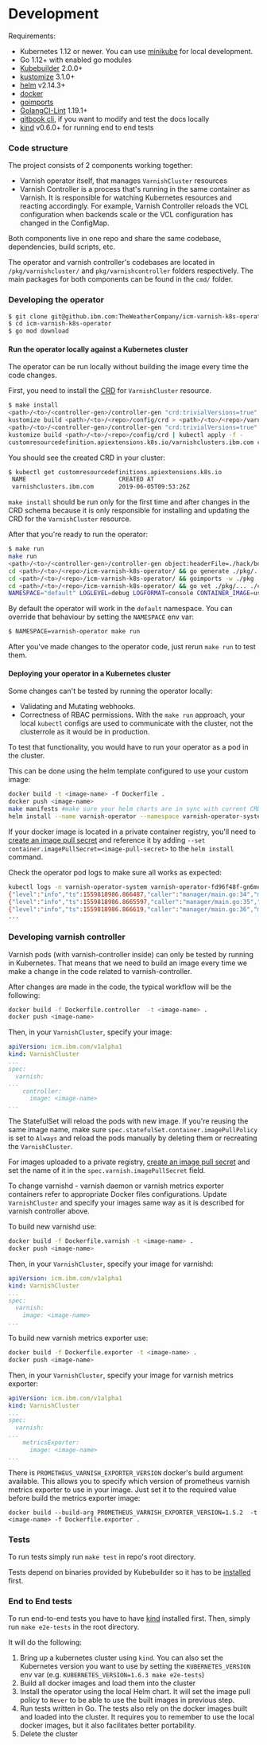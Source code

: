 # Development

Requirements:

* Kubernetes 1.12 or newer. You can use [minikube](https://kubernetes.io/docs/setup/minikube/) for local development.
* Go 1.12+ with enabled go modules
* [Kubebuilder](https://kubebuilder.io/quick-start.html#installation) 2.0.0+
* [kustomize](https://github.com/kubernetes-sigs/kustomize) 3.1.0+
* [helm](https://helm.sh/) v2.14.3+
* [docker](https://docs.docker.com/install/)
* [goimports](https://godoc.org/golang.org/x/tools/cmd/goimports)
* [GolangCI-Lint](https://github.com/golangci/golangci-lint) 1.19.1+
* [gitbook cli](https://github.com/GitbookIO/gitbook-cli), if you want to modify and test the docs locally
* [kind](https://github.com/kubernetes-sigs/kind) v0.6.0+ for running end to end tests

### Code structure

The project consists of 2 components working together:

* Varnish operator itself, that manages `VarnishCluster` resources
* Varnish Controller is a process that's running in the same container as Varnish. It is responsible for watching Kubernetes resources and reacting accordingly. For example, Varnish Controller reloads the VCL configuration when backends scale or the VCL configuration has changed in the ConfigMap.
                                                                              
Both components live in one repo and share the same codebase, dependencies, build scripts, etc.

The operator and varnish controller's codebases are located in `/pkg/varnishcluster/` and `pkg/varnishcontroller` folders respectively.
The main packages for both components can be found in the `cmd/` folder.

### Developing the operator
```bash
$ git clone git@github.ibm.com:TheWeatherCompany/icm-varnish-k8s-operator.git
$ cd icm-varnish-k8s-operator
$ go mod download
```

#### Run the operator locally against a Kubernetes cluster
The operator can be run locally without building the image every time the code changes.

First, you need to install the [CRD](https://kubernetes.io/docs/tasks/access-kubernetes-api/custom-resources/custom-resource-definitions/) for `VarnishCluster` resource.

```bash
$ make install
<path>/<to>/<controller-gen>/controller-gen "crd:trivialVersions=true" rbac:roleName=varnish-operator paths="./..." output:crd:artifacts:config=config/crd/bases
kustomize build <path>/<to>/<repo>/config/crd > <path>/<to>/<repo>/varnish-operator/templates/customresourcedefinition.yaml
<path>/<to>/<controller-gen>/controller-gen "crd:trivialVersions=true" rbac:roleName=varnish-operator paths="./..." output:crd:none output:rbac:stdout > <path>/<to>/<repo>/varnish-operator/templates/clusterrole.yaml
kustomize build <path>/<to>/<repo>/config/crd | kubectl apply -f -
customresourcedefinition.apiextensions.k8s.io/varnishclusters.ibm.com created
```

You should see the created CRD in your cluster:

```bash
$ kubectl get customresourcedefinitions.apiextensions.k8s.io
 NAME                          CREATED AT
 varnishclusters.ibm.com       2019-06-05T09:53:26Z
```

`make install` should be run only for the first time and after changes in the CRD schema because it is only responsible for installing and updating the CRD for the `VarnishCluster` resource.

After that you're ready to run the operator:

 
```bash
$ make run
make run                                                                                                              
<path>/<to>/<controller-gen>/controller-gen object:headerFile=./hack/boilerplate.go.txt paths="./..."
cd <path>/<to>/<repo>/icm-varnish-k8s-operator/ && go generate ./pkg/... ./cmd/...
cd <path>/<to>/<repo>/icm-varnish-k8s-operator/ && goimports -w ./pkg ./cmd
cd <path>/<to>/<repo>/icm-varnish-k8s-operator/ && go vet ./pkg/... ./cmd/...
NAMESPACE="default" LOGLEVEL=debug LOGFORMAT=console CONTAINER_IMAGE=us.icr.io/icm-varnish/varnish:0.20.0-dev LEADERELECTION_ENABLED=false WEBHOOKS_ENABLED=false go run <path>/<to>/<repo>/icm-varnish-k8s-operator/cmd/manager/main.go...
```

By default the operator will work in the `default` namespace. You can override that behaviour by setting the `NAMESPACE` env var:

```bash
$ NAMESPACE=varnish-operator make run
```

After you've made changes to the operator code, just rerun `make run` to test them.

#### Deploying your operator in a Kubernetes cluster
Some changes can't be tested by running the operator locally:

* Validating and Mutating webhooks.
* Correctness of RBAC permissions. With the `make run` approach, your local `kubectl` configs are used to communicate with the cluster, not the clusterrole as it would be in production.

To test that functionality, you would have to run your operator as a pod in the cluster.

This can be done using the helm template configured to use your custom image:

```bash
docker build -t <image-name> -f Dockerfile .
docker push <image-name>
make manifests #make sure your helm charts are in sync with current CRD and RBAC definitions
helm install --name varnish-operator --namespace varnish-operator-system --set container.image=<image-name> ./varnish-operator
``` 

If your docker image is located in a private container registry, you'll need to [create an image pull secret](https://pages.github.ibm.com/TheWeatherCompany/icm-docs/managed-kubernetes/container-registry.html#creating-an-image-pull-secret) and reference it by adding `--set container.imagePullSecret=<image-pull-secret>` to the `helm install` command.

Check the operator pod logs to make sure all works as expected:

```bash
kubectl logs -n varnish-operator-system varnish-operator-fd96f48f-gn6mc
{"level":"info","ts":1559818986.866487,"caller":"manager/main.go:34","msg":"Version: 0.14.5"}
{"level":"info","ts":1559818986.8665597,"caller":"manager/main.go:35","msg":"Leader election enabled: true"}
{"level":"info","ts":1559818986.866619,"caller":"manager/main.go:36","msg":"Log level: info"}
...
```

### Developing varnish controller

Varnish pods (with varnish-controller inside) can only be tested by running in Kubernetes. That means that we need to build an image every time we make a change in the code related to varnish-controller.

After changes are made in the code, the typical workflow will be the following:

```bash
docker build -f Dockerfile.controller  -t <image-name> .
docker push <image-name>
```

Then, in your `VarnishCluster`, specify your image:

```yaml
apiVersion: icm.ibm.com/v1alpha1
kind: VarnishCluster
...
spec:
  varnish:
...
    controller:
      image: <image-name>
...
```

The StatefulSet will reload the pods with new image. If you're reusing the same image name, make sure `spec.statefulSet.container.imagePullPolicy` is set to `Always` and reload the pods manually by deleting them or recreating the `VarnishCluster`. 

For images uploaded to a private registry, [create an image pull secret](https://pages.github.ibm.com/TheWeatherCompany/icm-docs/managed-kubernetes/container-registry.html#creating-an-image-pull-secret) and set the name of it in the `spec.varnish.imagePullSecret` field.

To change varnishd - varnish daemon or varnish metrics exporter containers refer to appropriate Docker files configurations. Update `VarnishCluster` and specify your images same way as it is described for varnish controller above.

To build new varnishd use:

```bash
docker build -f Dockerfile.varnish -t <image-name> .
docker push <image-name>
```

Then, in your `VarnishCluster`, specify your image for varnishd:

```yaml
apiVersion: icm.ibm.com/v1alpha1
kind: VarnishCluster
...
spec:
  varnish:
    image: <image-name>
...
```

To build new varnish metrics exporter use:

```bash
docker build -f Dockerfile.exporter -t <image-name> .
docker push <image-name>
```

Then, in your `VarnishCluster`, specify your image for varnish metrics exporter:

```yaml
apiVersion: icm.ibm.com/v1alpha1
kind: VarnishCluster
...
spec:
  varnish:
...
    metricsExporter:
      image: <image-name>
...
```

There is `PROMETHEUS_VARNISH_EXPORTER_VERSION` docker's build argument available. This allows you to specify which version of prometheus varnish metrics exporter to use in your image. Just set it to the required value before build the metrics exporter image:

`docker build --build-arg PROMETHEUS_VARNISH_EXPORTER_VERSION=1.5.2  -t <image-name> -f Dockerfile.exporter .`

### Tests

To run tests simply run `make test` in repo's root directory. 

Tests depend on binaries provided by Kubebuilder so it has to be [installed](https://kubebuilder.io/quick-start.html#installation) first.

### End to End tests

To run end-to-end tests you have to have [kind](https://github.com/kubernetes-sigs/kind) installed first. Then, simply run `make e2e-tests` in the root directory.

It will do the following:
 1. Bring up a kubernetes cluster using `kind`. You can also set the Kubernetes version you want to use by setting the `KUBERNETES_VERSION` env var (e.g. `KUBERNETES_VERSION=1.6.3 make e2e-tests`)
 1. Build all docker images and load them into the cluster
 1. Install the operator using the local Helm chart. It will set the image pull policy to `Never` to be able to use the built images in previous step.
 1. Run tests written in Go. The tests also rely on the docker images built and loaded into the cluster. It requires you to remember to use the local docker images, but it also facilitates better portability.
 1. Delete the cluster
